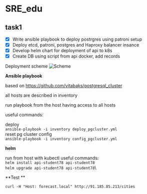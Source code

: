 # SRE_edu
## task1


- [X] Write ansible playbook to deploy postrgres using patroni setup
- [X] Deploy etcd, patroni, postgres and Haproxy balancer insance
- [X] Develop helm chart for deployment of api to k8s
- [X] Create DB using script from api docker, add records

Deployment scheme
![Scheme](https://static.tildacdn.com/tild3835-6161-4534-a135-323838653733/image.png)

**Ansible playbook**

based on https://github.com/vitabaks/postgresql_cluster

all hosts are described in inventory

run playbook from the host having access to all hosts

useful commands:

deploy\
```ansible-playbook -i inventory deploy_pgcluster.yml```\
reset pg cluster config\
```ansible-playbook -i inventory config_pgcluster.yml```

**helm**

run from host with kubectl 
useful commands:\
```helm install api-student78 api-student78```\
```helm upgrade api-student78 api-student78```\

**Test **

```curl -H "Host: forecast.local" http://91.185.85.213/cities```

